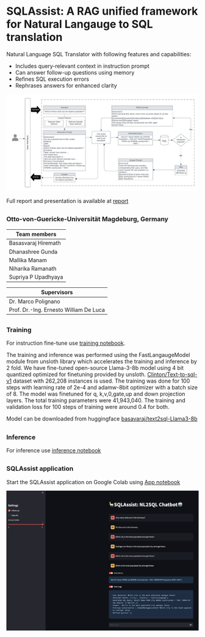 # SQLAssist: A RAG unified framework for Natural Langauge to SQL translation
Natural Language SQL Translator with following features and capabilities:

- Includes query-relevant context in instruction prompt
- Can answer follow-up questions using memory
- Refines SQL execution errors
- Rephrases answers for enhanced clarity

![Architecture of SQLAssist for text-to-sql to natural language conversion](report/hcnlp.png)

Full report and presentation is available at [report](report)
##
### Otto-von-Guericke-Universität Magdeburg, Germany
|Team members|
| -------- |
|Basasvaraj Hiremath|
|Dhanashree Gunda|
|Mallika Manam|
|Niharika Ramanath|
|Supriya P Upadhyaya|

|Supervisors|
| -------- |
|Dr. Marco Polignano|
|Prof. Dr.-Ing. Ernesto William De Luca|
##
### Training
For instruction fine-tune use [training notebook](SupriyaUpadhyaya/HCNLP-Text2Sql-Project/SQLAssist_Training.ipynb). 

The training and inference was performed using the FastLangaugeModel module from unsloth library which accelerates the training and inference by 2 fold. We have fine-tuned open-source Llama-3-8b model using 4 bit quantized optimized for finetuning provided by unsloth. [Clinton/Text-to-sql-v1](https://huggingface.co/datasets/Clinton/Text-to-sql-v1) dataset with 262,208 instances is used. The training was done for 100 steps with learning rate of 2e-4 and adamw-8bit optimizer with a batch size of 8. The model was finetuned for q, k,v,0,gate,up and down projection layers. The total training
parameters were 41,943,040. The training and validation loss for 100 steps of training were around 0.4 for both.

Model can be downloaded from huggingface [basavaraj/text2sql-Llama3-8b](https://huggingface.co/basavaraj/text2sql-Llama3-8b)

##
### Inference 
For inference use [inference notebook](SupriyaUpadhyaya/HCNLP-Text2Sql-Project/SQLAssist_Inference.ipynb)
##
### SQLAssist application
Start the SQLAssist application on Google Colab using [App notebook](SupriyaUpadhyaya/HCNLP-Text2Sql-Project/SQLAssist_App.ipynb)

![inference via streamlit app](report/app.png)


